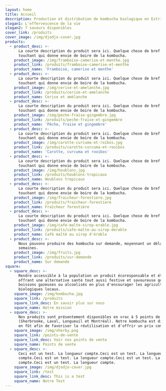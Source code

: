 ```yaml
---
layout: home
title: Accueil
description: Production et distribution de kombucha biologique en Estrie.
slogan1: L'effervescence de la vie
slogan2: 7 saveurs disponibles
cover_link: /produits
cover_image: /img/djodjo-cover.jpg
products:
  - product_desc: >-
      La courte description du produit sera ici. Quelque chose de bref et de
      touchant qui donne envie de boire de la kombucha.
    product_image: /img/framboise-camerise-et-menthe.jpg
    product_link: /produits/framboise-camerise-et-menthe
    product_name: 'Framboise, camerise et menthe'
  - product_desc: >-
      La courte description du produit sera ici. Quelque chose de bref et de
      touchant qui donne envie de boire de la kombucha.
    product_image: /img/cerise-et-amelanche.jpg
    product_link: /produits/cerise-et-amelanche
    product_name: Cerise et amélanche
  - product_desc: >-
      La courte description du produit sera ici. Quelque chose de bref et de
      touchant qui donne envie de boire de la kombucha.
    product_image: /img/peche-fraise-gingembre.jpg
    product_link: /produits/peche-fraise-et-gingembre
    product_name: 'Pêche, fraise et gingembre'
  - product_desc: >-
      La courte description du produit sera ici. Quelque chose de bref et de
      touchant qui donne envie de boire de la kombucha.
    product_image: /img/carotte-curcuma-et-roibos.jpg
    product_link: /produits/carotte-curcuma-et-rooibos
    product_name: 'Carotte, curcuma et rooibos'
  - product_desc: >-
      La courte description du produit sera ici. Quelque chose de bref et de
      touchant qui donne envie de boire de la kombucha.
    product_image: /img/houblons.jpg
    product_link: /produits/houblons-tropicaux
    product_name: Houblons tropicaux
  - product_desc: >-
      La courte description du produit sera ici. Quelque chose de bref et de
      touchant qui donne envie de boire de la kombucha.
    product_image: /img/fraicheur-forestiere.jpg
    product_link: /produits/fraicheur-forestiere
    product_name: Fraîcheur forestière
  - product_desc: >-
      La courte description du produit sera ici. Quelque chose de bref et de
      touchant qui donne envie de boire de la kombucha.
    product_image: /img/cafe-malte-sirop-erable.jpg
    product_link: /produits/cafe-malte-au-sirop-derable
    product_name: Café malté au sirop d'érable
  - product_desc: >-
      Nous pouvons produire des kombucha sur demande, moyennant un délai de 6
      semaines.
    product_image: /img/fruits.jpg
    product_link: /produits/sur-demande
    product_name: Sur demande
square:
  - square_desc: >-
      Rendre accessible à la population un produit écoresponsable et éthique en
      offrant une alternative santé tout aussi festive et savoureuse que les
      boissons gazeuses ou alcoolisés en plus d'encourager les agriculteurs
      biologiques locaux.
    square_image: /img/kombucha.jpg
    square_link: /produits
    square_link_desc: En savoir plus sur nous
    square_name: Notre mission
  - square_desc: >-
      Nos produits sont présentement disponibles en vrac à 5 points de ventes
      (Sherbrooke, Laval, Longueuil et Montréal). Notre kombucha est distributée
      en fût afin de favoriser la réutilisation et d'offrir un prix compétitif.
    square_image: /img/sherby.png
    square_link: /points-de-vente
    square_link_desc: Voir nos points de vente
    square_name: Points de vente
  - square_desc: >-
      Ceci est un test. La longueur compte.Ceci est un test. La longueur
      compte.Ceci est un test. La longueur compte.Ceci est un test. La longueur
      compte.Ceci est un test. La longueur compte.
    square_image: /img/djodjo-cover.jpg
    square_link: /test
    square_link_desc: This is a test
    square_name: Notre Test
---
```


